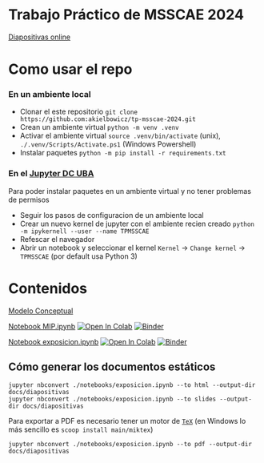 # Trabajo Práctico de MSSCAE 2024 

[Diapositivas online](https://akielbowicz.github.io/tp-msscae-2024/diapositivas)

# Como usar el repo

### En un ambiente local

- Clonar el este repositorio `git clone https://github.com:akielbowicz/tp-msscae-2024.git`
- Crean un ambiente virtual `python -m venv .venv`
- Activar el ambiente virtual `source .venv/bin/activate` (unix), `./.venv/Scripts/Activate.ps1` (Windows Powershell)
- Instalar paquetes `python -m pip install -r requirements.txt`

### En el [Jupyter DC UBA](https://jupyter.dc.uba.ar/)

Para poder instalar paquetes en un ambiente virtual y no tener problemas de permisos

- Seguir los pasos de configuracion de un ambiente local
- Crear un nuevo kernel de jupyter con el ambiente recien creado `python -m ipykernell --user --name TPMSSCAE`
- Refescar el navegador
- Abrir un notebook y seleccionar el kernel `Kernel` -> `Change kernel` -> `TPMSSCAE` (por default usa Python 3)


# Contenidos

[Modelo Conceptual](docs/modelo_conceptual.md)

[Notebook MIP.ipynb](notebooks/MIP.ipynb) [![Open In Colab](https://colab.research.google.com/assets/colab-badge.svg)](https://colab.research.google.com/github/akielbowicz/tp-msscae-2024/blob/main/notebooks/MIP.ipynb) [![Binder](https://mybinder.org/badge_logo.svg)](https://mybinder.org/v2/gh/akielbowicz/tp-msscae-2024/HEAD?labpath=notebooks%2FMIP.ipynb)

[Notebook exposicion.ipynb](notebooks/exposicion.ipynb) [![Open In Colab](https://colab.research.google.com/assets/colab-badge.svg)](https://colab.research.google.com/github/akielbowicz/tp-msscae-2024/blob/main/notebooks/exposicion.ipynb) [![Binder](https://mybinder.org/badge_logo.svg)](https://mybinder.org/v2/gh/akielbowicz/tp-msscae-2024/HEAD?labpath=notebooks%2Fexposicion.ipynb)
 
## Cómo generar los documentos estáticos

```shell
jupyter nbconvert ./notebooks/exposicion.ipynb --to html --output-dir docs/diapositivas
jupyter nbconvert ./notebooks/exposicion.ipynb --to slides --output-dir docs/diapositivas
```

Para exportar a PDF es necesario tener un motor de [`TeX`](https://nbconvert.readthedocs.io/en/latest/install.html#installing-tex) (en Windows lo más sencillo es `scoop install main/miktex`)

```shell
jupyter nbconvert ./notebooks/exposicion.ipynb --to pdf --output-dir docs/diapositivas
```

